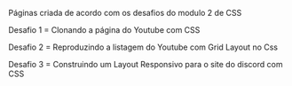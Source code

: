 Páginas criada de acordo com os desafios do modulo 2 de CSS

Desafio 1 = Clonando a página do Youtube com CSS

Desafio 2 = Reproduzindo a listagem do Youtube com Grid Layout no Css

Desafio 3 = Construindo um Layout Responsivo para o site do discord com CSS
